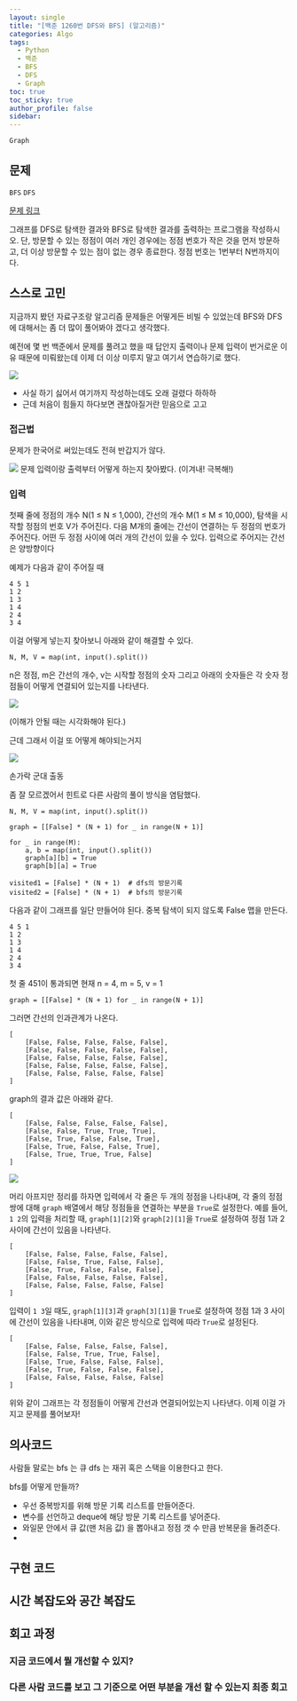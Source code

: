 ```yaml
---
layout: single
title: "[백준 1260번 DFS와 BFS] (알고리즘)"
categories: Algo
tags:
  - Python
  - 백준
  - BFS
  - DFS
  - Graph
toc: true
toc_sticky: true
author_profile: false
sidebar:
---
```

`Graph`
## 문제

`BFS` `DFS`



[문제 링크](https://www.acmicpc.net/problem/1260)

그래프를 DFS로 탐색한 결과와 BFS로 탐색한 결과를 출력하는 프로그램을 작성하시오. 단, 방문할 수 있는 정점이 여러 개인 경우에는 정점 번호가 작은 것을 먼저 방문하고, 더 이상 방문할 수 있는 점이 없는 경우 종료한다. 정점 번호는 1번부터 N번까지이다.
## 스스로 고민

지금까지 봤던 자료구조랑 알고리즘 문제들은 어떻게든 비빌 수 있었는데 BFS와 DFS에 대해서는 좀 더 많이 풀어봐야 겠다고 생각했다.     

예전에 몇 번 백준에서 문제를 풀려고 했을 때 답안지 출력이나 문제 입력이 번거로운 이유 때문에 미뤄왔는데 이제 더 이상 미루지 말고 여기서 연습하기로 했다.

![](https://media2.giphy.com/media/l0MYzAwMPl8s0jtSg/giphy.gif?cid=ecf05e47tmgqhb8tuanrf7v8r5xg1smrjz5ddy86hwxoyq92&ep=v1_gifs_search&rid=giphy.gif&ct=g)

- 사실 하기 싫어서 여기까지 작성하는데도 오래 걸렸다 하하하
- 근데 처음이 힘들지 하다보면 괜찮아질거란 믿음으로 고고
### 접근법

문제가 한국어로 써있는데도 전혀 반갑지가 않다.

![](https://media3.giphy.com/media/mCRJDo24UvJMA/giphy.gif?cid=ecf05e47khdqhiqeokj7n5qnbyizgqsathgjmyol1g9wb2qi&ep=v1_gifs_search&rid=giphy.gif&ct=g)
문제 입력이랑 출력부터 어떻게 하는지 찾아봤다.
(이겨내! 극복해!)

### 입력

첫째 줄에 정점의 개수 N(1 ≤ N ≤ 1,000), 간선의 개수 M(1 ≤ M ≤ 10,000), 탐색을 시작할 정점의 번호 V가 주어진다. 다음 M개의 줄에는 간선이 연결하는 두 정점의 번호가 주어진다. 어떤 두 정점 사이에 여러 개의 간선이 있을 수 있다. 입력으로 주어지는 간선은 양방향이다

예제가 다음과 같이 주어질 때
```
4 5 1
1 2
1 3
1 4
2 4
3 4
```

이걸 어떻게 넣는지 찾아보니 아래와 같이 해결할 수 있다.

```
N, M, V = map(int, input().split())
```

n은 정점,  m은 간선의 개수, v는 시작할 정점의 숫자
그리고 아래의 숫자들은 각 숫자 정점들이 어떻게 연결되어 있는지를 나타낸다.

![](https://i.imgur.com/aZKw9m1.png)

(이해가 안될 때는 시각화해야 된다.)

근데 그래서 이걸 또 어떻게 해야되는거지

![](https://media0.giphy.com/media/9CffOPMLx0Hf2/giphy.gif?cid=ecf05e47cb3du3n260iran13a7lvtgps7xps6dwj99ug997k&ep=v1_gifs_search&rid=giphy.gif&ct=g)

손가락 군대 출동

좀 잘 모르겠어서 힌트로 다른 사람의 풀이 방식을 염탐했다.

```
N, M, V = map(int, input().split())

graph = [[False] * (N + 1) for _ in range(N + 1)]

for _ in range(M):
    a, b = map(int, input().split())
    graph[a][b] = True
    graph[b][a] = True

visited1 = [False] * (N + 1)  # dfs의 방문기록
visited2 = [False] * (N + 1)  # bfs의 방문기록
```

다음과 같이 그래프를 일단 만들어야 된다.
중복 탐색이 되지 않도록 False 맵을 만든다.     

```
4 5 1
1 2
1 3
1 4
2 4
3 4
```

첫 줄 451이 통과되면
현재 n = 4,  m = 5, v = 1

```
graph = [[False] * (N + 1) for _ in range(N + 1)]
```

그러면 간선의 인과관계가 나온다.

```
[
	[False, False, False, False, False],
	[False, False, False, False, False],
	[False, False, False, False, False],
	[False, False, False, False, False],
	[False, False, False, False, False]
]
```


graph의 결과 값은 아래와 같다.

```
[
	[False, False, False, False, False],
	[False, False, True, True, True],
	[False, True, False, False, True],
	[False, True, False, False, True],
	[False, True, True, True, False]
]
```

![](https://media1.giphy.com/media/ah7KwjMNJlhtK/giphy.gif?cid=ecf05e47t27t8pbwaiy19gsln9n0o5newr9ylt50uzjuw6us&ep=v1_gifs_related&rid=giphy.gif&ct=g)

머리 아프지만 정리를 하자면 입력에서 각 줄은 두 개의 정점을 나타내며, 각 줄의 정점 쌍에 대해 `graph` 배열에서 해당 정점들을 연결하는 부분을 `True`로 설정한다. 예를 들어, `1 2`의 입력을 처리할 때, `graph[1][2]`와 `graph[2][1]`을 `True`로 설정하여 정점 1과 2 사이에 간선이 있음을 나타낸다.       

```
[
	[False, False, False, False, False],
	[False, False, True, False, False],
	[False, True, False, False, False],
	[False, False, False, False, False],
	[False, False, False, False, False]
]
```

입력이 `1 3`일 때도, `graph[1][3]`과 `graph[3][1]`을 `True`로 설정하여 정점 1과 3 사이에 간선이 있음을 나타내며, 이와 같은 방식으로 입력에 따라 `True`로 설정된다.

```
[
	[False, False, False, False, False],
	[False, False, True, True, False],
	[False, True, False, False, False],
	[False, True, False, False, False],
	[False, False, False, False, False]
]
```

위와 같이 그래프는 각 정점들이 어떻게 간선과 연결되어있는지 나타낸다.
이제 이걸 가지고 문제를 풀어보자!
## 의사코드

사람들 말로는 bfs 는 큐 dfs 는 재귀 혹은 스택을 이용한다고 한다.

bfs를 어떻게 만들까?
- 우선 중복방지를 위해 방문 기록 리스트를 만들어준다.
- 변수를 선언하고 deque에 해당 방문 기록 리스트를 넣어준다.
- 와일문 안에서 큐 값(맨 처음 값) 을 뽑아내고 정점 갯 수 만큼 반복문을 돌려준다.
- 




## 구현 코드

## 시간 복잡도와 공간 복잡도

## 회고 과정

### 지금 코드에서 뭘 개선할 수 있지?

### 다른 사람 코드를 보고 그 기준으로 어떤 부분을 개선 할 수 있는지 최종 회고
